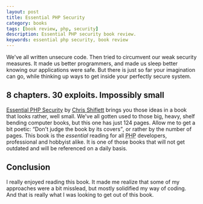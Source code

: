```yaml
---
layout: post
title: Essential PHP Security
category: books
tags: [book review, php, security]
description: Essential PHP security book review.
keywords: essential php security, book review
---
```


We've all written unsecure code. Then tried to circumvent our weak
security measures. It made us better programmers, and made us sleep
better knowing our applications were safe. But there is just so far your
imagination can go, while thinking up ways to get inside your perfectly
secure system.

8 chapters. 30 exploits. Impossibly small
-----------------------------------------

[Essential PHP Security](http://phpsecurity.org) by [Chris Shiflett](http://shiflett.org) brings you those ideas in a book
that looks rather, well small. We've all gotten used to those big,
heavy, shelf bending computer books, but this one has just 124 pages.
Allow me to get a bit poetic: <q>Don't judge the book by its covers</q>,
or rather by the number of pages. This book is the *essential* reading
for all <acronym title="Hypertext Preprocessor">PHP</acronym>
developers, professional and hobbyist alike. It is one of those books
that will not get outdated and will be referenced on a daily basis.

Conclusion
----------

I really enjoyed reading this book. It made me realize that some of my
approaches were a bit misslead, but mostly solidified my way of coding.
And that is really what I was looking to get out of this book.
